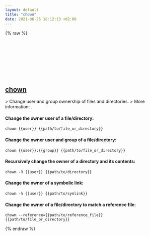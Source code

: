 ```yaml
---
layout: default
title: "chown"
date: 2021-06-25 18:12:13 +02:00
---
```

{% raw %}
<h2 id="chown">
  <a href="/en/common/chown.html">chown</a> <a href="#chown"><svg class="icon">
    <use href="/assets/images/unicode_sprite.svg#link" />
  </svg></a>
</h2>
> Change user and group ownership of files and directories.
> More information: <https://www.gnu.org/software/coreutils/chown>.

#### Change the owner user of a file/directory:
```shell
chown {{user}} {{path/to/file_or_directory}}
```
#### Change the owner user and group of a file/directory:
```shell
chown {{user}}:{{group}} {{path/to/file_or_directory}}
```
#### Recursively change the owner of a directory and its contents:
```shell
chown -R {{user}} {{path/to/directory}}
```
#### Change the owner of a symbolic link:
```shell
chown -h {{user}} {{path/to/symlink}}
```
#### Change the owner of a file/directory to match a reference file:
```shell
chown --reference={{path/to/reference_file}} {{path/to/file_or_directory}}
```
{% endraw %}